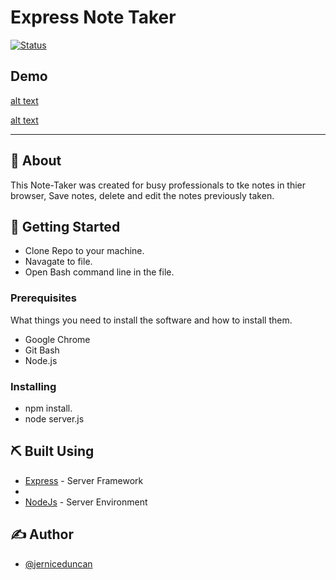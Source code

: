 

# Express Note Taker



[![Status](https://img.shields.io/badge/status-active-success.svg)]()

## Demo

[alt text](https://github.com/jerniceduncan/11NoteTaker/blob/master/public/assets/images/Note%20Taker.gif)

[alt text](https://github.com/jerniceduncan/11-Note-Taker/blob/master/public/assets/images/image.png)


---



## 🧐 About 

This Note-Taker was created for busy professionals to tke notes in thier browser, Save notes, delete and edit the notes previously taken.

## 🏁 Getting Started

- Clone Repo to your machine.
- Navagate to file.
- Open Bash command line in the file.



### Prerequisites

What things you need to install the software and how to install them.

- Google Chrome
- Git Bash
- Node.js

### Installing


- npm install.
- node server.js



## ⛏️ Built Using


- [Express](https://expressjs.com/) - Server Framework
- 
- [NodeJs](https://nodejs.org/en/) - Server Environment

## ✍️ Author

- [@jerniceduncan](https://github.com/jerniceduncan) 

